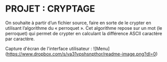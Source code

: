 # PROJET : CRYPTAGE

On souhaite à partir d’un fichier source, faire en sorte de le crypter en utilisant l’algorithme du « perroquet ».
Cet algorithme repose sur un mot (le perroquet) qui permet de crypter en calculant la différence ASCII caractère par caractère.
 
Capture d'écran de l'interface utilisateur : 
![Menu] (https://www.dropbox.com/s/va31vpshsnpthor/readme-image.png?dl=0)
